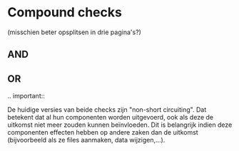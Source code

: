 # Compound checks
(misschien beter opsplitsen in drie pagina's?)
## AND
## OR

.. important::

   De huidige versies van beide checks zijn "non-short circuiting". Dat betekent dat al hun componenten worden uitgevoerd, ook als deze de uitkomst niet meer zouden kunnen beïnvloeden. Dit is belangrijk indien deze componenten effecten hebben op andere zaken dan de uitkomst (bijvoorbeeld als ze files aanmaken, data wijzigen,...).
